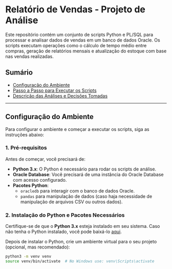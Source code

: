 # Relatório de Vendas - Projeto de Análise

Este repositório contém um conjunto de scripts Python e PL/SQL para processar e analisar dados de vendas em um banco de dados Oracle. Os scripts executam operações como o cálculo de tempo médio entre compras, geração de relatórios mensais e atualização do estoque com base nas vendas realizadas.

## Sumário

- [Configuração do Ambiente](#configuração-do-ambiente)
- [Passo a Passo para Executar os Scripts](#passo-a-passo-para-executar-os-scripts)
- [Descrição das Análises e Decisões Tomadas](#descrição-das-análises-e-decisões-tomadas)

---

## Configuração do Ambiente

Para configurar o ambiente e começar a executar os scripts, siga as instruções abaixo:

### 1. **Pré-requisitos**

Antes de começar, você precisará de:

- **Python 3.x**: O Python é necessário para rodar os scripts de análise.
- **Oracle Database**: Você precisará de uma instância do Oracle Database com acesso configurado.
- **Pacotes Python**:
  - `oracledb` para interagir com o banco de dados Oracle.
  - `pandas` para manipulação de dados (caso haja necessidade de manipulação de arquivos CSV ou outros dados).

### 2. **Instalação do Python e Pacotes Necessários**

Certifique-se de que o **Python 3.x** esteja instalado em seu sistema. Caso não tenha o Python instalado, você pode baixá-lo [aqui](https://www.python.org/downloads/).

Depois de instalar o Python, crie um ambiente virtual para o seu projeto (opcional, mas recomendado):

```bash
python3 -m venv venv
source venv/bin/activate  # No Windows use: venv\Scripts\activate
